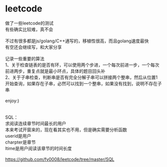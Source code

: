 # leetcode
做了一些leetcode的测试</br>
有些确实比较难，真不会</br>
</br>
不过有很多都是js/golang/C++通写的，移植性很高，而且golang速度最快</br>
有空还会继续写，和大家分享</br>
</br>
记录一些重要的算法</br>
1、关于检查链表的是否有环，可以使用两个步进，一个每次前进一步，一个每次前进两步，重复点就是最小环点，具体的题目回头补</br>
2、关于子串检查，判断串是否有完全分解子串可以拼接两个整串，然后从位置1开始查询，如果存在子串，必然可以找到一个整串，如果没有找到，说明不存在子串</br>
</br>
enjoy:)</br>
</br>
</br>
SQL：</br>
求阅读连续章节时间最长的用户</br>
本来考试开窗来的，现在看其实也不用，但是确实需要分析函数</br>
userid是用户</br>
charpter是章节</br>
ltime是用户阅读该章节的时间长度</br>
</br>
https://github.com/fv0008/leetcode/tree/master/SQL</br>
</br>


